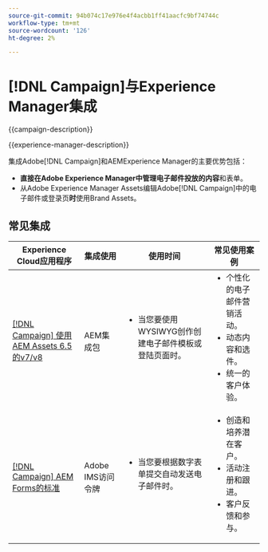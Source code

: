 ```yaml
---
source-git-commit: 94b074c17e976e4f4acbb1ff41aacfc9bf74744c
workflow-type: tm+mt
source-wordcount: '126'
ht-degree: 2%

---
```



# [!DNL Campaign]与Experience Manager集成

{{campaign-description}}

{{experience-manager-description}}

集成Adobe[!DNL Campaign]和AEMExperience Manager的主要优势包括：

+ **直接在Adobe Experience Manager中管理电子邮件投放的内容**&#x200B;和表单。
+ 从Adobe Experience Manager Assets编辑Adobe[!DNL Campaign]中的电子邮件或登录页&#x200B;**时**&#x200B;使用Brand Assets。

## 常见集成

<table>
    <thead>
        <tr>
            <th>Experience Cloud应用程序</th>
            <th>集成使用</th>
            <th>使用时间</th>
            <th>常见使用案例</th>
        </tr>
    </thead>
    <tbody>
        <tr>
            <td><a href="../../integrations/tutorials/campaign-aem/campaign-v8-with-experience-manager.md" target="_blank" rel="noreferrer">[!DNL Campaign] 使用AEM Assets 6.5的v7/v8</a></td>
            <td>AEM集成包</td>
            <td>
                <ul style="margin-top: 0;">
                    <li>当您要使用WYSIWYG创作创建电子邮件模板或登陆页面时。</li>
                </ul>
            </td>
            <td>
              <ul style="margin-top: 0;">
                <li>个性化的电子邮件营销活动。</li>
                <li>动态内容和选件。</li>
                <li>统一的客户体验。</li>
              </ul>
            </td>
        </tr>      
        <tr>
            <td><a href="https://experienceleague.adobe.com/docs/experience-manager-learn/forms/aem-forms-with-adobe-campaign/aem-forms-with-campaign-standard-getting-started-tutorial.html?lang=zh-Hans" target="_blank" rel="noreferrer">[!DNL Campaign] AEM Forms的标准</a></td>
            <td>Adobe IMS访问令牌</td>
            <td>
                <ul style="margin-top: 0;">
                    <li>当您要根据数字表单提交自动发送电子邮件时。</li>
                </ul>
            </td>
            <td>
              <ul style="margin-top: 0;">
                <li>创造和培养潜在客户。</li>
                <li>活动注册和跟进。</li>
                <li>客户反馈和参与。</li>
              </ul>
            </td>
        </tr>              
    </tbody>          
</table>
